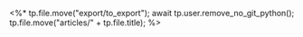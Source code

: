 <%*
	tp.file.move("export/to_export");
	await tp.user.remove_no_git_python();
	tp.file.move("articles/" + tp.file.title);
%>